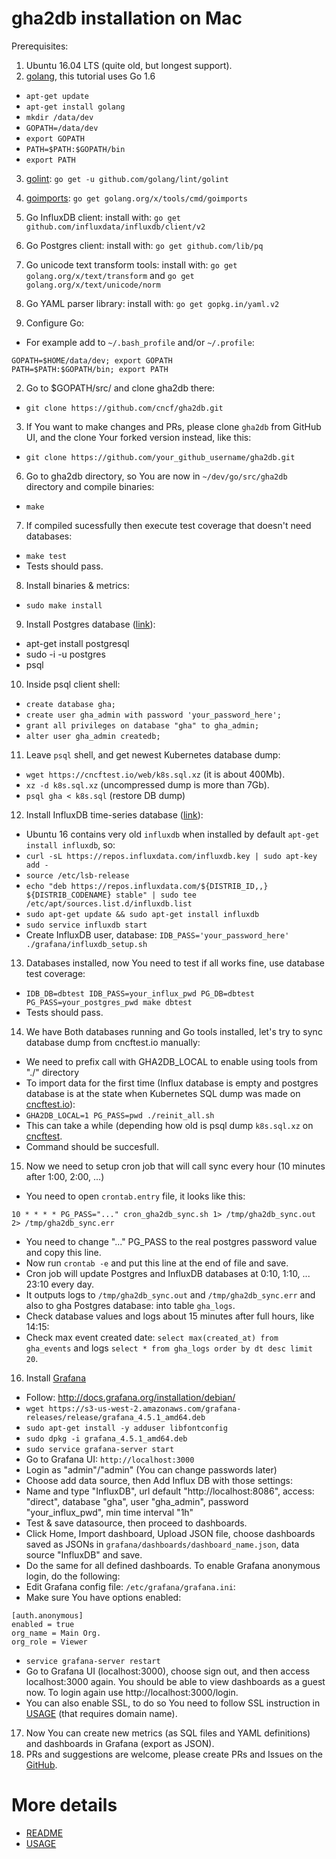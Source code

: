 # gha2db installation on Mac

Prerequisites:
1. Ubuntu 16.04 LTS (quite old, but longest support).
2. [golang](https://golang.org), this tutorial uses Go 1.6
- `apt-get update`
- `apt-get install golang`
- `mkdir /data/dev`
- `GOPATH=/data/dev`
- `export GOPATH`
- `PATH=$PATH:$GOPATH/bin`
- `export PATH`
3. [golint](https://github.com/golang/lint): `go get -u github.com/golang/lint/golint`
4. [goimports](https://godoc.org/golang.org/x/tools/cmd/goimports): `go get golang.org/x/tools/cmd/goimports`
5. Go InfluxDB client: install with: `go get github.com/influxdata/influxdb/client/v2`
6. Go Postgres client: install with: `go get github.com/lib/pq`
7. Go unicode text transform tools: install with: `go get golang.org/x/text/transform` and `go get golang.org/x/text/unicode/norm`
8. Go YAML parser library: install with: `go get gopkg.in/yaml.v2`

1. Configure Go:
- For example add to `~/.bash_profile` and/or `~/.profile`:
```
GOPATH=$HOME/data/dev; export GOPATH
PATH=$PATH:$GOPATH/bin; export PATH
```
2. Go to $GOPATH/src/ and clone gha2db there:
- `git clone https://github.com/cncf/gha2db.git`
3. If You want to make changes and PRs, please clone `gha2db` from GitHub UI, and the clone Your forked version instead, like this:
- `git clone https://github.com/your_github_username/gha2db.git`
6. Go to gha2db directory, so You are now in `~/dev/go/src/gha2db` directory and compile binaries:
- `make`
7. If compiled sucessfully then execute test coverage that doesn't need databases:
- `make test`
- Tests should pass.
8. Install binaries & metrics:
- `sudo make install`

9. Install Postgres database ([link](https://gist.github.com/sgnl/609557ebacd3378f3b72)):
- apt-get install postgresql 
- sudo -i -u postgres
- psql

10. Inside psql client shell:
- `create database gha;`
- `create user gha_admin with password 'your_password_here';`
- `grant all privileges on database "gha" to gha_admin;`
- `alter user gha_admin createdb;`
11. Leave `psql` shell, and get newest Kubernetes database dump:
- `wget https://cncftest.io/web/k8s.sql.xz` (it is about 400Mb).
- `xz -d k8s.sql.xz` (uncompressed dump is more than 7Gb).
- `psql gha < k8s.sql` (restore DB dump)

12. Install InfluxDB time-series database ([link](https://docs.influxdata.com/influxdb/v0.9/introduction/installation/)):
- Ubuntu 16 contains very old `influxdb` when installed by default `apt-get install influxdb`, so:
- `curl -sL https://repos.influxdata.com/influxdb.key | sudo apt-key add -`
- `source /etc/lsb-release`
- `echo "deb https://repos.influxdata.com/${DISTRIB_ID,,} ${DISTRIB_CODENAME} stable" | sudo tee /etc/apt/sources.list.d/influxdb.list`
- `sudo apt-get update && sudo apt-get install influxdb`
- `sudo service influxdb start`
- Create InfluxDB user, database: `IDB_PASS='your_password_here' ./grafana/influxdb_setup.sh`

13. Databases installed, now You need to test if all works fine, use database test coverage:
- `IDB_DB=dbtest IDB_PASS=your_influx_pwd PG_DB=dbtest PG_PASS=your_postgres_pwd make dbtest`
- Tests should pass.

14. We have Both databases running and Go tools installed, let's try to sync database dump from cncftest.io manually:
- We need to prefix call with GHA2DB_LOCAL to enable using tools from "./" directory
- To import data for the first time (Influx database is empty and postgres database is at the state when Kubernetes SQL dump was made on [cncftest.io](https://cncftest.io)):
- `GHA2DB_LOCAL=1 PG_PASS=pwd ./reinit_all.sh`
- This can take a while (depending how old is psql dump `k8s.sql.xz` on [cncftest](https://cncftest.io).
- Command should be succesfull.

15. Now we need to setup cron job that will call sync every hour (10 minutes after 1:00, 2:00, ...)
- You need to open `crontab.entry` file, it looks like this:
```
10 * * * * PG_PASS="..." cron_gha2db_sync.sh 1> /tmp/gha2db_sync.out 2> /tmp/gha2db_sync.err
```
- You need to change "..." PG_PASS to the real postgres password value and copy this line.
- Now run `crontab -e` and put this line at the end of file and save.
- Cron job will update Postgres and InfluxDB databases at 0:10, 1:10, ... 23:10 every day.
- It outputs logs to `/tmp/gha2db_sync.out` and `/tmp/gha2db_sync.err` and also to gha Postgres database: into table `gha_logs`.
- Check database values and logs about 15 minutes after full hours, like 14:15:
- Check max event created date: `select max(created_at) from gha_events` and logs `select * from gha_logs order by dt desc limit 20`.

16. Install [Grafana](http://docs.grafana.org/installation/mac/)
- Follow: http://docs.grafana.org/installation/debian/
- `wget https://s3-us-west-2.amazonaws.com/grafana-releases/release/grafana_4.5.1_amd64.deb`
- `sudo apt-get install -y adduser libfontconfig`
- `sudo dpkg -i grafana_4.5.1_amd64.deb`
- `sudo service grafana-server start`
- Go to Grafana UI: `http://localhost:3000`
- Login as "admin"/"admin" (You can change passwords later)
- Choose add data source, then Add Influx DB with those settings:
- Name and type "InfluxDB", url default "http://localhost:8086", access: "direct", database "gha", user "gha_admin", password "your_influx_pwd", min time interval "1h"
- Test & save datasource, then proceed to dashboards.
- Click Home, Import dashboard, Upload JSON file, choose dashboards saved as JSONs in `grafana/dashboards/dashboard_name.json`, data source "InfluxDB" and save.
- Do the same for all defined dashboards.
To enable Grafana anonymous login, do the following:
- Edit Grafana config file: `/etc/grafana/grafana.ini`:
- Make sure You have options enabled:
```
[auth.anonymous]
enabled = true
org_name = Main Org.
org_role = Viewer
```
- `service grafana-server restart`
- Go to Grafana UI (localhost:3000), choose sign out, and then access localhost:3000 again. You should be able to view dashboards as a guest now. To login again use http://localhost:3000/login.
- You can also enable SSL, to do so You need to follow SSL instruction in [USAGE](https://github.com/cncf/gha2db/blob/master/USAGE.md) (that requires domain name).

17. Now You can create new metrics (as SQL files and YAML definitions) and dashboards in Grafana (export as JSON).
18. PRs and suggestions are welcome, please create PRs and Issues on the [GitHub](https://github.com/cncf/gha2db).


# More details
- [README](https://github.com/cncf/gha2db/blob/master/README.md)
- [USAGE](https://github.com/cncf/gha2db/blob/master/USAGE.md)
